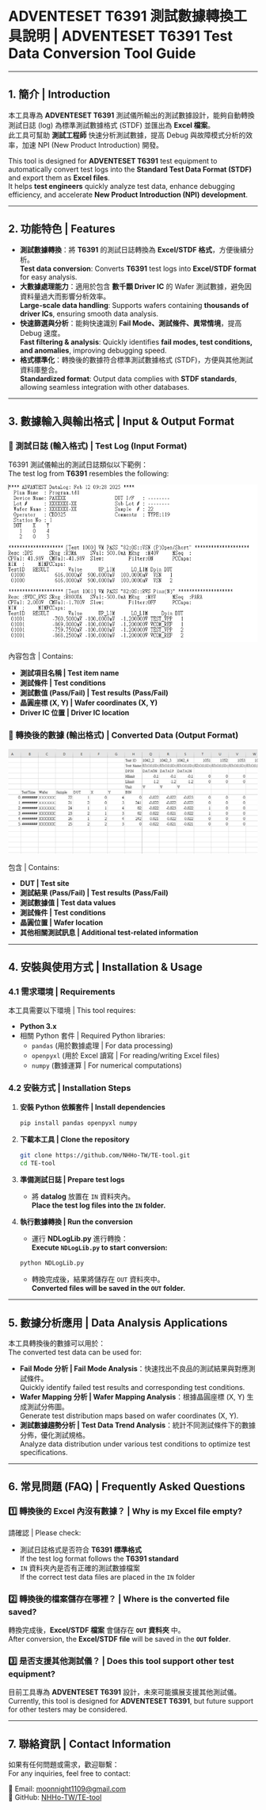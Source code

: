# ADVENTESET T6391 測試數據轉換工具說明 | ADVENTESET T6391 Test Data Conversion Tool Guide

---

## 1. 簡介 | Introduction

本工具專為 **ADVENTESET T6391** 測試儀所輸出的測試數據設計，能夠自動轉換測試日誌 (log) 為標準測試數據格式 (STDF) 並匯出為 **Excel 檔案**。  
此工具可幫助 **測試工程師** 快速分析測試數據，提高 Debug 與故障模式分析的效率，加速 NPI (New Product Introduction) 開發。

This tool is designed for **ADVENTESET T6391** test equipment to automatically convert test logs into the **Standard Test Data Format (STDF)** and export them as **Excel files**.  
It helps **test engineers** quickly analyze test data, enhance debugging efficiency, and accelerate **New Product Introduction (NPI) development**.

---

## 2. 功能特色 | Features

- **測試數據轉換**：將 **T6391** 的測試日誌轉換為 **Excel/STDF 格式**，方便後續分析。  
  **Test data conversion**: Converts **T6391** test logs into **Excel/STDF format** for easy analysis.
- **大數據處理能力**：適用於包含 **數千顆 Driver IC** 的 Wafer 測試數據，避免因資料量過大而影響分析效率。  
  **Large-scale data handling**: Supports wafers containing **thousands of driver ICs**, ensuring smooth data analysis.
- **快速篩選與分析**：能夠快速識別 **Fail Mode、測試條件、異常情境**，提高 Debug 速度。  
  **Fast filtering & analysis**: Quickly identifies **fail modes, test conditions, and anomalies**, improving debugging speed.
- **格式標準化**：轉換後的數據符合標準測試數據格式 (STDF)，方便與其他測試資料庫整合。  
  **Standardized format**: Output data complies with **STDF standards**, allowing seamless integration with other databases.

---

## 3. 數據輸入與輸出格式 | Input & Output Format

### 🔹 測試日誌 (輸入格式) | Test Log (Input Format)
T6391 測試儀輸出的測試日誌類似以下範例：  
The test log from **T6391** resembles the following:

![測試日誌範例 | Test Log Example](https://github.com/NHHo-TW/TE-tool/blob/main/ex_DataLogTrans/log_sample1.png)

內容包含 | Contains:
- **測試項目名稱 | Test item name**
- **測試條件 | Test conditions**
- **測試數值 (Pass/Fail) | Test results (Pass/Fail)**
- **晶圓座標 (X, Y) | Wafer coordinates (X, Y)**
- **Driver IC 位置 | Driver IC location**

### 🔹 轉換後的數據 (輸出格式) | Converted Data (Output Format)

![轉換後 Excel | Converted Excel](https://github.com/NHHo-TW/TE-tool/blob/main/ex_DataLogTrans/log_sample_trans.png)

包含 | Contains:
- **DUT | Test site**
- **測試結果 (Pass/Fail) | Test results (Pass/Fail)**
- **測試數據值 | Test data values**
- **測試條件 | Test conditions**
- **晶圓位置 | Wafer location**
- **其他相關測試訊息 | Additional test-related information**

---

## 4. 安裝與使用方式 | Installation & Usage

### 4.1 需求環境 | Requirements
本工具需要以下環境 | This tool requires:
- **Python 3.x**
- 相關 Python 套件 | Required Python libraries:
  - `pandas` (用於數據處理 | For data processing)
  - `openpyxl` (用於 Excel 讀寫 | For reading/writing Excel files)
  - `numpy` (數據運算 | For numerical computations)

### 4.2 安裝方式 | Installation Steps

1. **安裝 Python 依賴套件 | Install dependencies**
   ```sh
   pip install pandas openpyxl numpy
   ```

2. **下載本工具 | Clone the repository**
   ```sh
   git clone https://github.com/NHHo-TW/TE-tool.git
   cd TE-tool
   ```

3. **準備測試日誌 | Prepare test logs**
   - 將 **datalog** 放置在 `IN` 資料夾內。  
     **Place the test log files into the `IN` folder.**

4. **執行數據轉換 | Run the conversion**
   - 運行 **NDLogLib.py** 進行轉換：  
     **Execute `NDLogLib.py` to start conversion:**
   ```sh
   python NDLogLib.py
   ```
   - 轉換完成後，結果將儲存在 `OUT` 資料夾中。  
     **Converted files will be saved in the `OUT` folder.**

---

## 5. 數據分析應用 | Data Analysis Applications

本工具轉換後的數據可以用於：  
The converted test data can be used for:

- **Fail Mode 分析 | Fail Mode Analysis**：快速找出不良品的測試結果與對應測試條件。  
  Quickly identify failed test results and corresponding test conditions.
- **Wafer Mapping 分析 | Wafer Mapping Analysis**：根據晶圓座標 (X, Y) 生成測試分佈圖。  
  Generate test distribution maps based on wafer coordinates (X, Y).
- **測試數據趨勢分析 | Test Data Trend Analysis**：統計不同測試條件下的數據分佈，優化測試規格。  
  Analyze data distribution under various test conditions to optimize test specifications.

---

## 6. 常見問題 (FAQ) | Frequently Asked Questions

### 1️⃣ 轉換後的 Excel 內沒有數據？ | Why is my Excel file empty?
請確認 | Please check:
- 測試日誌格式是否符合 **T6391 標準格式**  
  If the test log format follows the **T6391 standard**
- `IN` 資料夾內是否有正確的測試數據檔案  
  If the correct test data files are placed in the `IN` folder

### 2️⃣ 轉換後的檔案儲存在哪裡？ | Where is the converted file saved?
轉換完成後，**Excel/STDF 檔案** 會儲存在 **`OUT` 資料夾** 中。  
After conversion, the **Excel/STDF file** will be saved in the **`OUT` folder**.

### 3️⃣ 是否支援其他測試儀？ | Does this tool support other test equipment?
目前工具專為 **ADVENTESET T6391** 設計，未來可能擴展支援其他測試儀。  
Currently, this tool is designed for **ADVENTESET T6391**, but future support for other testers may be considered.

---

## 7. 聯絡資訊 | Contact Information

如果有任何問題或需求，歡迎聯繫：  
For any inquiries, feel free to contact:

📧 Email: [moonnight1109@gmail.com](mailto:moonnight1109@gmail.com)  
📂 GitHub: [NHHo-TW/TE-tool](https://github.com/NHHo-TW/TE-tool)  

